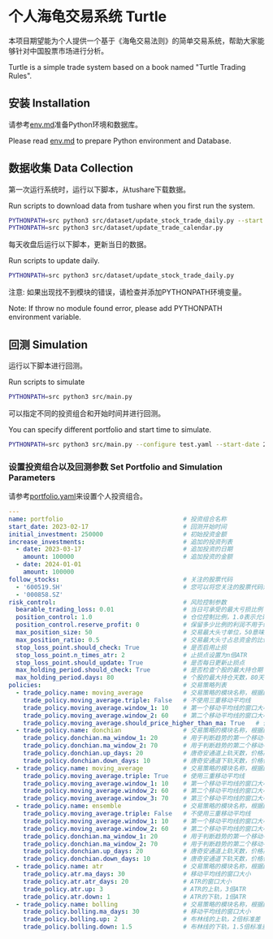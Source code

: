 # 个人海龟交易系统 Turtle

本项目期望能为个人提供一个基于《海龟交易法则》的简单交易系统，帮助大家能够针对中国股票市场进行分析。

Turtle is a simple trade system based on a book named "Turtle Trading Rules".

## 安装 Installation
请参考[env.md](env.md)准备Python环境和数据库。

Please read [env.md](env.md) to prepare Python environment and Database.

## 数据收集 Data Collection
第一次运行系统时，运行以下脚本，从tushare下载数据。

Run scripts to download data from tushare when you first run the system.
```bash
PYTHONPATH=src python3 src/dataset/update_stock_trade_daily.py --start 2015-01-01
PYTHONPATH=src python3 src/dataset/update_trade_calendar.py
```
每天收盘后运行以下脚本，更新当日的数据。

Run scripts to update daily.

```bash
PYTHONPATH=src python3 src/dataset/update_stock_trade_daily.py
```
注意: 如果出现找不到模块的错误，请检查并添加PYTHONPATH环境变量。

Note: If throw no module found error, please add PYTHONPATH environment variable.

## 回测 Simulation
运行以下脚本进行回测。

Run scripts to simulate
```bash
PYTHONPATH=src python3 src/main.py
```
可以指定不同的投资组合和开始时间并进行回测。

You can specify different portfolio and start time to simulate.
```bash
PYTHONPATH=src python3 src/main.py --configure test.yaml --start-date 2022-01-01
```

### 设置投资组合以及回测参数 Set Portfolio and Simulation Parameters
请参考[portfolio.yaml](portfolio.yaml)来设置个人投资组合。
```yaml
---
name: portfolio                                 # 投资组合名称
start_date: 2023-02-17                          # 回测开始时间
initial_investment: 250000                      # 初始投资金额
increase_investments:                           # 追加的投资列表
  - date: 2023-03-17                            # 追加投资的日期
    amount: 100000                              # 追加投资的金额
  - date: 2024-01-01
    amount: 100000
follow_stocks:                                  # 关注的股票代码
  - '600519.SH'                                 # 您可以将您关注的股票代码添加到这里
  - '000858.SZ'  
risk_control:                                   # 风险控制参数
  bearable_trading_loss: 0.01                   # 当日可承受的最大亏损比例
  position_control: 1.0                         # 仓位控制比例，1.0表示允许满仓
  position_control.reserve_profit: 0            # 保留多少比例的利润不用于继续投资（购买股票）
  max_position_size: 50                         # 交易最大头寸单位，50意味对单支股票最多购买50手
  max_position_ratio: 0.5                       # 交易最大头寸占总资金的比例，0.5意味着单支股票的投资最多占总资金的一半
  stop_loss_point.should_check: True            # 是否启用止损
  stop_loss_point.n_times_atr: 2                # 止损点设置为n倍ATR
  stop_loss_point.should_update: True           # 是否每日更新止损点
  max_holding_period.should_check: True         # 是否检查个股的最大持仓期
  max_holding_period.days: 80                   # 个股的最大持仓天数，80天
policies:                                       # 交易策略列表
  - trade_policy.name: moving_average           # 交易策略的模块名称，根据配置，此策略为双重移动平均线
    trade_policy.moving_average.triple: False   # 不使用三重移动平均线
    trade_policy.moving_average.window_1: 10    # 第一个移动平均线的窗口大小
    trade_policy.moving_average.window_2: 60    # 第二个移动平均线的窗口大小
    trade_policy.moving_average.should_price_higher_than_ma: True   # 价格高于均线才买入
  - trade_policy.name: donchian                 # 交易策略的模块名称，根据配置，此策略为唐奇安通道
    trade_policy.donchian.ma_window_1: 20       # 用于判断趋势的第一个移动平均线的窗口大小
    trade_policy.donchian.ma_window_2: 70       # 用于判断趋势的第二个移动平均线的窗口大小
    trade_policy.donchian.up_days: 20           # 唐奇安通道上轨天数，价格高于20日最高价才买入
    trade_policy.donchian.down_days: 10         # 唐奇安通道下轨天数，价格低于10日最低价才卖出
  - trade_policy.name: moving_average           # 交易策略的模块名称，根据配置，此策略为三重移动平均线
    trade_policy.moving_average.triple: True    # 使用三重移动平均线
    trade_policy.moving_average.window_1: 10    # 第一个移动平均线的窗口大小
    trade_policy.moving_average.window_2: 60    # 第二个移动平均线的窗口大小
    trade_policy.moving_average.window_3: 70    # 第三个移动平均线的窗口大小
  - trade_policy.name: ensemble                 # 交易策略的模块名称，根据配置，此策略为集成策略
    trade_policy.moving_average.triple: False   # 不使用三重移动平均线
    trade_policy.moving_average.window_1: 10    # 第一个移动平均线的窗口大小
    trade_policy.moving_average.window_2: 60    # 第二个移动平均线的窗口大小
    trade_policy.donchian.ma_window_1: 20       # 用于判断趋势的第一个移动平均线的窗口大小
    trade_policy.donchian.ma_window_2: 70       # 用于判断趋势的第二个移动平均线的窗口大小
    trade_policy.donchian.up_days: 20           # 唐奇安通道上轨天数，价格高于20日最高价才买入
    trade_policy.donchian.down_days: 10         # 唐奇安通道下轨天数，价格低于10日最低价才卖出
  - trade_policy.name: atr                      # 交易策略的模块名称，根据配置，此策略为ATR策略
    trade_policy.atr.ma_days: 30                # 移动平均线的窗口大小
    trade_policy.atr.atr_days: 20               # ATR的窗口大小
    trade_policy.atr.up: 3                      # ATR的上轨，3倍ATR
    trade_policy.atr.down: 1                    # ATR的下轨，1倍ATR
  - trade_policy.name: bolling                  # 交易策略的模块名称，根据配置，此策略为布林策略
    trade_policy.bolling.ma_days: 30            # 移动平均线的窗口大小
    trade_policy.bolling.up: 2                  # 布林线的上轨，2倍标准差
    trade_policy.bolling.down: 1.5              # 布林线的下轨，1.5倍标准差
```